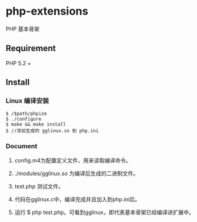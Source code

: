 # php-extensions
PHP 基本骨架

## Requirement
PHP 5.2 +

## Install
### Linux 编译安装
```
$ /$path/phpize
$ ./configure
$ make && make install
$ //添加生成的 gglinux.so 到 php.ini

```
### Document
1. config.m4为配置定义文件，用来读取编译命令。

2. ./modules/gglinux.so 为编译后生成的二进制文件。

3. test.php 测试文件。

4. 代码在gglinux.c中，编译完成并且加入到php.ini后。

5. 运行 $ php test.php。可看到gglinux，即代表基本骨架已经编译进扩展中。


